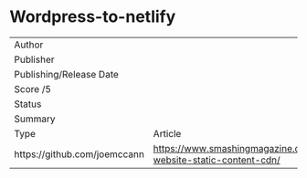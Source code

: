 # Wordpress-to-netlify

<table><tbody><tr class="odd"><td>Author</td><td></td></tr><tr class="even"><td>Publisher</td><td></td></tr><tr class="odd"><td>Publishing/Release Date</td><td></td></tr><tr class="even"><td>Score /5</td><td></td></tr><tr class="odd"><td>Status</td><td></td></tr><tr class="even"><td>Summary</td><td></td></tr><tr class="odd"><td>Type</td><td><span class="selected-value select-value-color-default">Article</span></td></tr><tr class="even"><td>https://github.com/joemccann</td><td><a href="https://www.smashingmagazine.com/2018/02/dynamic-website-static-content-cdn/" class="url-value">https://www.smashingmagazine.com/2018/02/dynamic-website-static-content-cdn/</a></td></tr></tbody></table>

